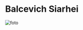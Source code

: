 # Balcevich Siarhei
![foto](https://user-images.githubusercontent.com/75533283/116124214-acf1d080-a6cc-11eb-8e38-96bd0fd038ce.jpg)


